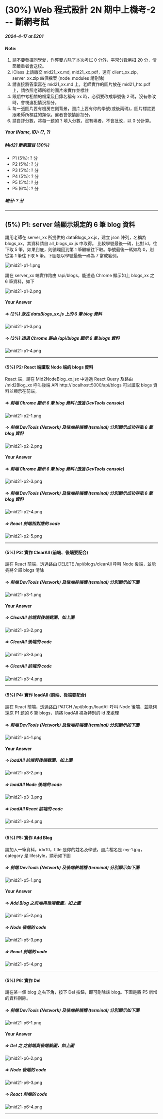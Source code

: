 # (30%) Web 程式設計 2N 期中上機考-2 -- 斷網考試

##### 2024-4-17 at E201

#### Note:

1. 請不要發揮同學愛，作弊雙方除了本次考試 0 分外，平常分數另扣 20 分，情節嚴重者會送校。
2. iClass 上請繳交 mid21_xx.md, mid21_xx.pdf，還有 client_xx.zip, server_xx.zip 四個檔案 (node_modules 請刪除)
3. 請直接將答案寫在 mid21_xx.md 上，老師實作的圖片放在 mid21_htc.pdf 上，請依照老師所給的圖片來實作並標註
4. 跟期中考相關的檔案及目錄名稱有 xx 時，必須要改成學號後 2 碼，沒有修改時，會視違犯情況扣分。
5. 每一張圖片要有機房左側背景，圖片上要有你的學號(或後兩碼)，圖片標註要跟老師所標註的類似。違者會依情節扣分。
6. 請自評分數，將每一題的 ? 填入分數，沒有填者，不會批改，以 0 分計算。

##### Your (Name, ID): (?, ?)

##### Mid21 斷網題目 (30%)

- P1 (5%): ? 分
- P2 (5%): ? 分
- P3 (5%): ? 分
- P4 (5%): ? 分
- P5 (5%): ? 分
- P5 (6%): ? 分

##### 總分: ? 分

---

## (5%) P1: server 端顯示規定的 6 筆 blog 資料

請用老師在 server_xx 所提供的 dataBlogs_xx.js，建立 json 陣列，名稱為 blogs_xx，其資料請自 all_blogs_xx.js 中取得。 比較學號最後一碼，比對 id，往下取 5 筆，如果到底，則循環回到第 1 筆繼續往下取。學號最後一碼如為 0，則從第 1 筆往下取 5 筆。下圖是以學號最後一碼為 7 當成範例。

![mid21-p1-1.png](mid21-p1-1.png)

請在 server_xx 端實作路由 /api/blogs，能透過 Chrome 顯示如上 blogs_xx 之 6 筆資料，如下

![mid21-p1-2.png](mid21-p1-2.png)

#### Your Answer

##### => (2%) 放在 dataBlogs_xx.js 上的 6 筆 blog 資料

![mid21-p1-3.png](mid21-p1-3.png)

##### => (3%) 透過 Chrome 路由 /api/blogs 顯示 6 筆 blogs 資料

![mid21-p1-4.png](mid21-p1-4.png)

---

#### (5%) P2: React 端讀取 Node 端的 blogs 資料

React 端，請在 Mid2NodeBlog_xx.jsx 中透過 React Query 及路由 /mid2Blog_xx 呼叫後端 API http://localhost:5000/api/blogs 可以讀取 blogs 資料並顯示在前端。

##### => 前端 Chrome 顯示 6 筆 blog 資料 (透過 DevTools console)

![mid21-p2-1.png](mid21-p2-1.png)

##### => 前端 DevTools (Network) 及後端終端機 (terminal) 分別顯示成功存取 6 筆 blog 資料

![mid21-p2-2.png](mid21-p2-2.png)

#### Your Answer

##### => 前端 Chrome 顯示 6 筆 blog 資料 (透過 DevTools console)

![mid21-p2-3.png](mid21-p2-3.png)

##### => 前端 DevTools (Network) 及後端終端機 (terminal) 分別顯示成功存取 6 筆 blog 資料

![mid21-p2-4.png](mid21-p2-4.png)

##### => React 前端相對應的 code

![mid21-p2-5.png](mid21-p2-5.png)

---

#### (5%) P3: 實作 ClearAll (前端、後端要配合)

請在 React 前端，透過路由 DELETE /api/blogs/clearAll 呼叫 Node 後端，並能夠將全部 blogs 清除

##### => 前端 DevTools (Network) 及後端終端機 (terminal) 分別顯示如下圖

![mid21-p3-1.png](mid21-p3-1.png)

#### Your Answer

##### => ClearAll 前端與後端截圖，如上圖

![mid21-p3-2.png](mid21-p3-2.png)

##### => ClearAll 後端的 code

![mid21-p3-3.png](mid21-p3-3.png)

##### => ClearAll 前端的 code

![mid21-p3-4.png](mid21-p3-4.png)

---

#### (5%) P4: 實作 loadAll (前端、後端要配合)

請在 React 前端，透過路由 PATCH /api/blogs/loadAll 呼叫 Node 後端，並能夠還原 P1 題的 6 筆 blogs，請將 loadAll 視為特別的 id 來處理

##### => 前端 DevTools (Network) 及後端終端機 (terminal) 分別顯示如下圖

![mid21-p4-1.png](mid21-p4-1.png)

#### Your Answer

##### => loadAll 前端與後端截圖，如上圖

![mid21-p3-2.png](mid21-p3-2.png)

##### => loadAll Node 後端的 code

![mid21-p3-3.png](mid21-p3-3.png)

##### => loadAll React 前端的 code

![mid21-p3-4.png](mid21-p3-4.png)

---

#### (5%) P5: 實作 Add Blog

請加入一筆資料，id=10，title 是你的姓名及學號，圖片檔名是 my-1.jpg，category 是 lifestyle，顯示如下圖

##### => 前端 DevTools (Network) 及後端終端機 (terminal) 分別顯示如下圖

![mid21-p5-1.png](mid21-p5-1.png)

#### Your Answer

##### => Add Blog 之前端與後端截圖，如上圖

![mid21-p5-2.png](mid21-p5-2.png)

##### => Node 後端的 code

![mid21-p5-3.png](mid21-p5-3.png)

##### => React 前端的 code

![mid21-p5-4.png](mid21-p5-4.png)

---

#### (5%) P6: 實作 Del

請在某一個 blog 之右下角，按下 Del 按鈕，即可刪除該 blog。下圖是將 P5 新增的資料刪除。

##### => 前端 DevTools (Network) 及後端終端機 (terminal) 分別顯示如下圖

![mid21-p6-1.png](mid21-p6-1.png)

#### Your Answer

##### => Del 之 之前端與後端截圖，如上圖

![mid21-p6-2.png](mid21-p6-2.png)

##### => Node 後端的 code

![mid21-p6-3.png](mid21-p6-3.png)

##### => React 前端的 code

![mid21-p6-4.png](mid21-p6-4.png)

---
